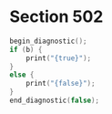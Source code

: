 # Section 502

```c << Display the value of |b| >>=
begin_diagnostic();
if (b) {
    print("{true}");
}
else {
    print("{false}");
}
end_diagnostic(false);
```
